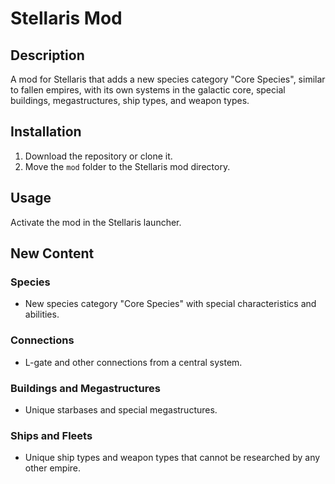 # Stellaris Mod

## Description
A mod for Stellaris that adds a new species category "Core Species", similar to fallen empires, with its own systems in the galactic core, special buildings, megastructures, ship types, and weapon types.

## Installation
1. Download the repository or clone it.
2. Move the `mod` folder to the Stellaris mod directory.

## Usage
Activate the mod in the Stellaris launcher.

## New Content
### Species
- New species category "Core Species" with special characteristics and abilities.

### Connections
- L-gate and other connections from a central system.

### Buildings and Megastructures
- Unique starbases and special megastructures.

### Ships and Fleets
- Unique ship types and weapon types that cannot be researched by any other empire.
